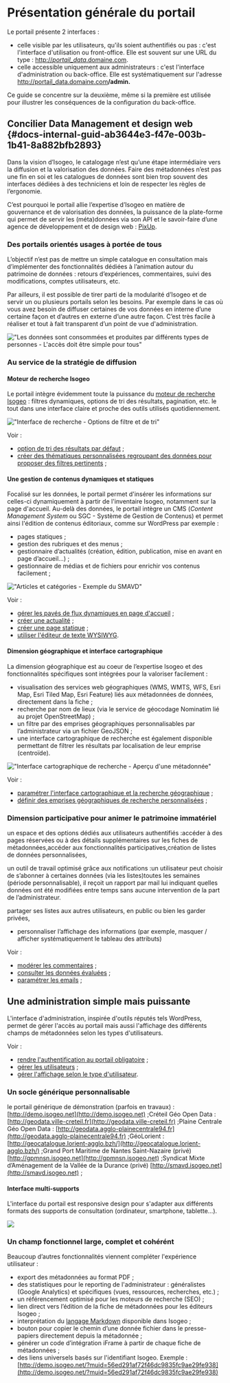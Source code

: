 # Présentation générale du portail

Le portail présente 2 interfaces :

* celle visible par les utilisateurs, qu'ils soient authentifiés ou pas : c'est l'interface d'utilisation ou  front-office. Elle est souvent sur une URL du type : [http://_portail\_data_.domaine.com](http://_portail_data_.domaine.com_._).
* celle accessible uniquement aux administrateurs : c'est l'interface d'administration ou back-office. Elle est systématiquement sur l'adresse [http://portail\_data.domaine.com](http://portail_data.domaine.com)**/admin.**

Ce guide se concentre sur la deuxième, même si la première est utilisée pour illustrer les conséquences de la configuration du back-office.

## Concilier Data Management et design web {#docs-internal-guid-ab3644e3-f47e-003b-1b41-8a882bfb2893}

Dans la vision d’Isogeo, le catalogage n’est qu’une étape intermédiaire vers la diffusion et la valorisation des données. Faire des métadonnées n’est pas une fin en soi et les catalogues de données sont bien trop souvent des interfaces dédiées à des techniciens et loin de respecter les règles de l’ergonomie.

C’est pourquoi le portail allie l’expertise d’Isogeo en matière de gouvernance et de valorisation des données, la puissance de la plate-forme qui permet de servir les \(méta\)données via son API et le savoir-faire d’une agence de développement et de design web : [PixUp](http://www.pixup.com).

### Des portails orientés usages à portée de tous

L’objectif n’est pas de mettre un simple catalogue en consultation mais d’implémenter des fonctionnalités dédiées à l’animation autour du patrimoine de données : retours d’expériences, commentaires, suivi des modifications, comptes utilisateurs, etc.

Par ailleurs, il est possible de tirer parti de la modularité d’Isogeo et de servir un ou plusieurs portails selon les besoins. Par exemple dans le cas où vous avez besoin de diffuser certaines de vos données en interne d’une certaine façon et d’autres en externe d’une autre façon. C’est très facile à réaliser et tout à fait transparent d’un point de vue d'administration.

![&quot;Les données sont consommées et produites par différents types de personnes - L&apos;accès doit être simple pour tous&quot;](/assets/misc_data_people.png)

### Au service de la stratégie de diffusion

#### Moteur de recherche Isogeo

Le portail intègre évidemment toute la puissance du [moteur de recherche Isogeo](http://help.isogeo.com/fr/features/inventory/search.html) : filtres dynamiques, options de tri des résultats, pagination, etc. le tout dans une interface claire et proche des outils utilisés quotidiennement.

![&quot;Interface de recherche - Options de filtre et de tri&quot;](/assets/front_search_filters_catalog.png)

Voir :

* [option de tri des résultats par défaut](/settings/search-map/searchtext.md) ;
* [créer des thématiques personnalisées regroupant des données pour proposer des filtres pertinents](/homepage/thematics.md) ;

#### Une gestion de contenus dynamiques et statiques

Focalisé sur les données, le portail permet d'insérer les informations sur celles-ci dynamiquement à partir de l'inventaire Isogeo, notamment sur la page d'accueil. Au-delà des données, le portail  intègre un CMS \(_Content Management System_ ou SGC - Système de Gestion de Contenus\) et permet ainsi l'édition de contenus éditoriaux, comme sur WordPress par exemple :

* pages statiques ;
* gestion des rubriques et des menus ;
* gestionnaire d’actualités \(création, édition, publication, mise en avant en page d’accueil…\) ;
* gestionnaire de médias et de fichiers pour enrichir vos contenus facilement ;

![&quot;Articles et catégories - Exemple du SMAVD&quot;](/assets/front_news_smavd.png)

Voir :

* [gérer les pavés de flux dynamiques en page d'accueil](/homepage/dyn-sections.md) ;
* [créer une actualité](/actualites/newarticle.md) ;
* [créer une page statique](/pages/pageseditor.md) ;
* [utiliser l'éditeur de texte WYSIWYG](/appendices/editorwysiwyg.md).

#### Dimension géographique et interface cartographique

La dimension géographique est au coeur de l’expertise Isogeo et des fonctionnalités spécifiques sont intégrées pour la valoriser facilement :

* visualisation des services web géographiques \(WMS, WMTS, WFS, Esri Map, Esri Tiled Map, Esri Feature\) liés aux métadonnées de données, directement dans la fiche ;
* recherche par nom de lieux \(via le service de géocodage Nominatim lié au projet OpenStreetMap\) ;
* un filtre par des emprises géographiques personnalisables par l’administrateur via un fichier GeoJSON ;
* une interface cartographique de recherche est également disponible permettant de filtrer les résultats par localisation de leur emprise \(centroïde\).

![&quot;Interface cartographique de recherche - Aperçu d&apos;une métadonnée&quot;](/assets/front_map_metadata_modale.png)

Voir :

* [paramétrer l'interface cartographique et la recherche géographique](/settings/search-map/searchmap.md) ;
* [définir des emprises géographiques de recherche personnalisées](/settings/search-map/searchbbox.md) ;

### Dimension participative pour animer le patrimoine immatériel

un espace et des options dédiés aux utilisateurs authentifiés :accéder à des pages réservées ou à des détails supplémentaires sur les fiches de métadonnées,accéder aux fonctionnalités participatives,création de listes de données personnalisées,

un outil de travail optimisé grâce aux notifications :un utilisateur peut choisir de s’abonner à certaines données \(via les listes\)toutes les semaines \(période personnalisable\), il reçoit un rapport par mail lui indiquant quelles données ont été modifiées entre temps sans aucune intervention de la part de l’administrateur.

partager ses listes aux autres utilisateurs, en public ou bien les garder privées,

* personnaliser l’affichage des informations \(par exemple, masquer / afficher systématiquement le tableau des attributs\)

Voir :

* [modérer les commentaires](/messages-recus/comment.md) ;
* [consulter les données évaluées](/stats/evaluations.md) ;
* [paramétrer les emails](/settings/emails.md) ;

## Une administration simple mais puissante

L'interface d'administration, inspirée d'outils réputés tels WordPress, permet de gérer l'accès au portail mais aussi l'affichage des différents champs de métadonnées selon les types d'utilisateurs.

Voir :

* [rendre l'authentification au portail obligatoire](/settings/general.md) ;
* [gérer les utilisateurs](/users/user-management.md) ;
* [gérer l'affichage selon le type d'utilisateur](/settings/display.md).

### Un socle générique personnalisable

le portail générique de démonstration \(parfois en travaux\) : [http://demo.isogeo.net](http://demo.isogeo.net) ;Créteil Géo Open Data : [http://geodata.ville-creteil.fr](http://geodata.ville-creteil.fr) ;Plaine Centrale Géo Open Data : [http://geodata.agglo-plainecentrale94.fr](http://geodata.agglo-plainecentrale94.fr) ;GéoLorient : [http://geocatalogue.lorient-agglo.bzh/](http://geocatalogue.lorient-agglo.bzh/) ;Grand Port Maritime de Nantes Saint-Nazaire \(privé\) [http://gpmnsn.isogeo.net](http://gpmnsn.isogeo.net) ;Syndicat Mixte d’Aménagement de la Vallée de la Durance \(privé\) [http://smavd.isogeo.net](http://smavd.isogeo.net) ;

#### Interface multi-supports

L'interface du portail est responsive design pour s'adapter aux différents formats des supports de consultation \(ordinateur, smartphone, tablette...\).

![](/assets/front_misc_responsive_smartphone_homepage.jpg)

### Un champ fonctionnel large, complet et cohérént

Beaucoup d’autres fonctionnalités viennent compléter l'expérience utilisateur :

* export des métadonnées au format PDF ;
* des statistiques pour le reporting de l'administrateur : généralistes \(Google Analytics\) et spécifiques \(vues, ressources, recherches, etc.\) ;
* un référencement optimisé pour les moteurs de recherche \(SEO\) ;
* lien direct vers l’édition de la fiche de métadonnées pour les éditeurs Isogeo ;
* interprétation du [langage Markdown](http://help.isogeo.com/fr/features/documentation/syntax_markdown.html) disponible dans Isogeo ;
* bouton pour copier le chemin d’une donnée fichier dans le presse-papiers directement depuis la métadonnée ;
* générer un code d’intégration iFrame à partir de chaque fiche de métadonnées ;
* des liens universels basés sur l'identifiant Isogeo. Exemple : [http://demo.isogeo.net/?muid=56ed291af72f46dc9835fc9ae29fe938](http://demo.isogeo.net/?muid=56ed291af72f46dc9835fc9ae29fe938)



